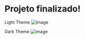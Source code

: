 # Projeto finalizado!
Light Theme
![image](https://github.com/user-attachments/assets/d32b7d6e-4854-4247-ba85-64ccb31b5f2c)

Dark Theme
![image](https://github.com/user-attachments/assets/908a58cf-0a23-4a82-83c8-de44114186ee)
